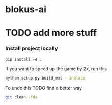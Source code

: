 # blokus-ai

# TODO add more stuff

### Install project locally
```
pip install -e .
```

If you want to speed up the game by 2x, run this
```bash
python setup.py build_ext --inplace
```

To undo this TODO find a better way
```bash
git clean -fdx
```